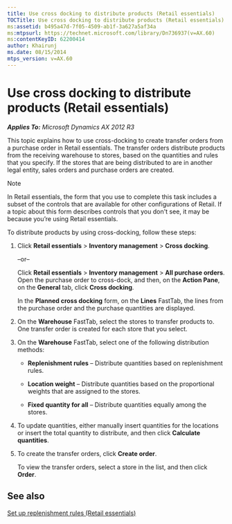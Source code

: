 ```yaml
---
title: Use cross docking to distribute products (Retail essentials)
TOCTitle: Use cross docking to distribute products (Retail essentials)
ms:assetid: b495a47d-7f05-4509-ab1f-3a627a5af34a
ms:mtpsurl: https://technet.microsoft.com/library/Dn736937(v=AX.60)
ms:contentKeyID: 62200414
author: Khairunj
ms.date: 08/15/2014
mtps_version: v=AX.60
---
```


# Use cross docking to distribute products (Retail essentials) 


_**Applies To:** Microsoft Dynamics AX 2012 R3_

This topic explains how to use cross-docking to create transfer orders from a purchase order in Retail essentials. The transfer orders distribute products from the receiving warehouse to stores, based on the quantities and rules that you specify. If the stores that are being distributed to are in another legal entity, sales orders and purchase orders are created.


> [!NOTE]
> <P>In Retail essentials, the form that you use to complete this task includes a subset of the controls that are available for other configurations of Retail. If a topic about this form describes controls that you don't see, it may be because you’re using Retail essentials.</P>



To distribute products by using cross-docking, follow these steps:

1.  Click **Retail essentials** \> **Inventory management** \> **Cross docking**.
    
    –or–
    
    Click **Retail essentials** \> **Inventory management** \> **All purchase orders**. Open the purchase order to cross-dock, and then, on the **Action Pane**, on the **General** tab, click **Cross docking**.
    
    In the **Planned cross docking** form, on the **Lines** FastTab, the lines from the purchase order and the purchase quantities are displayed.

2.  On the **Warehouse** FastTab, select the stores to transfer products to. One transfer order is created for each store that you select.

3.  On the **Warehouse** FastTab, select one of the following distribution methods:
    
      - **Replenishment rules** – Distribute quantities based on replenishment rules.
    
      - **Location weight** – Distribute quantities based on the proportional weights that are assigned to the stores.
    
      - **Fixed quantity for all** – Distribute quantities equally among the stores.

4.  To update quantities, either manually insert quantities for the locations or insert the total quantity to distribute, and then click **Calculate quantities**.

5.  To create the transfer orders, click **Create order**.
    
    To view the transfer orders, select a store in the list, and then click **Order**.

## See also

[Set up replenishment rules (Retail essentials)](set-up-replenishment-rules-retail-essentials.md)

  


